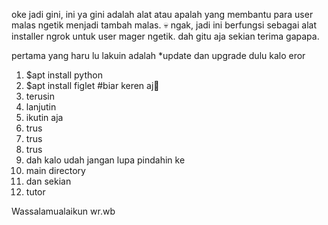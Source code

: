 oke jadi gini, ini ya gini adalah alat atau apalah 
yang membantu para user malas ngetik menjadi tambah malas.
💀
ngak, jadi ini berfungsi sebagai alat installer ngrok
untuk user mager ngetik. dah gitu aja sekian terima gapapa.




pertama yang haru lu lakuin adalah
*update dan upgrade dulu kalo eror
1. $apt install python
2. $apt install figlet #biar keren aj🗿
3. terusin
4. lanjutin
5. ikutin aja
6. trus
7. trus
8. trus
9. dah kalo udah jangan lupa pindahin ke
10. main directory
11. dan sekian
12. tutor

Wassalamualaikun wr.wb 
